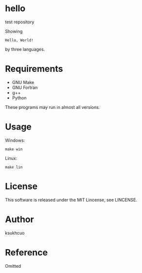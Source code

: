 # hello

test repository

Showing

```
Hello, World!
```

by three languages.

# Requirements

* GNU Make
* GNU Fortran
* g++
* Python

These programs may run in almost all versions.

# Usage
Windows:
```
make win
```

Linux:
```
make lin
```

# License
This software is released under the MIT Lincense, see LINCENSE.

# Author
ksukhcuo

# Reference
Omitted
